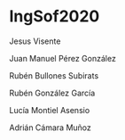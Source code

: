 # IngSof2020

Jesus Visente

Juan Manuel Pérez González

Rubén Bullones Subirats

Rubén González García

Lucía Montiel Asensio

Adrián Cámara Muñoz
